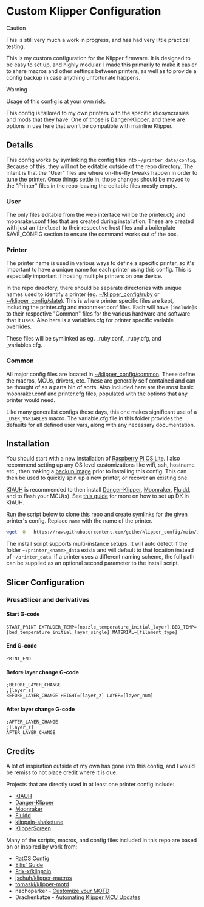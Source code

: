 Custom Klipper Configuration
============================

> [!CAUTION]
> This is still very much a work in progress, and has had very little practical
> testing.

This is my custom configuration for the Klipper firmware. It is designed to be
easy to set up, and highly modular. I made this primarily to make it easier to
share macros and other settings between printers, as well as to provide a config
backup in case anything unfortunate happens.

> [!WARNING]
> Usage of this config is at your own risk.
>
> This config is tailored to my own printers with the specific idiosyncrasies
> and mods that they have. One of those is [Danger-Klipper], and there are
> options in use here that won't be compatible with mainline Klipper.

Details
-------

This config works by symlinking the config files into `~/printer_data/config`.
Because of this, they will not be editable outside of the repo directory. The
intent is that the "User" files are where on-the-fly tweaks happen in order to
tune the printer. Once things settle in, those changes should be moved to the "Printer"
files in the repo leaving the editable files mostly empty.

### User ###

The only files editable from the web interface will be the printer.cfg and
moonraker.conf files that are created during installation. These are created
with just an `[include]` to their respective host files and a boilerplate
SAVE_CONFIG section to ensure the command works out of the box.

### Printer ###

The printer name is used in various ways to define a specific printer, so it's
important to have a unique name for each printer using this config. This is
especially important if hosting multiple printers on one device.

In the repo directory, there should be separate directories with unique names
used to identify a printer (eg. [~/klipper_config/ruby](ruby/) or
[~/klipper_config/slate](slate/)). This is where printer specific files are kept,
including the printer.cfg and moonraker.conf files. Each will have `[include]`s
to their respective "Common" files for the various hardware and software that it
uses. Also here is a variables.cfg for printer specific variable overrides.

These files will be symlinked as eg. _ruby.conf, _ruby.cfg, and _variables.cfg.

### Common ###

All major config files are located in [~/klipper_config/common](common/). These
define the macros, MCUs, drivers, etc. These are generally self contained and
can be thought of as a parts bin of sorts. Also included here are the most basic
moonraker.conf and printer.cfg files, populated with the options that any
printer would need.

Like many generalist configs these days, this one makes significant use of a
`_USER_VARIABLES` macro. The variable.cfg file in this folder provides the
defaults for all defined user vars, along with any necessary documentation.

Installation
------------

You should start with a new installation of [Raspberry Pi OS Lite]. I also
recommend setting up any OS level customizations like wifi, ssh, hostname, etc.,
then making a [backup image] prior to installing this config. This can then be
used to quickly spin up a new printer, or recover an existing one.

[KIAUH] is recommended to then install [Danger-Klipper], [Moonraker], [Fluidd], and to
flash your MCU(s). See [this guide](https://github.com/DangerKlippers/danger-klipper?tab=readme-ov-file#option-2-using-kiauh)
for more on how to set up DK in KIAUH.

Run the script below to clone this repo and create symlinks for the given
printer's config. Replace `name` with the name of the printer.

``` bash
wget -O - https://raw.githubusercontent.com/gethe/klipper_config/main/install.sh | bash -s name
```

The install script supports multi-instance setups. It will auto detect if the
folder `~/printer_<name>_data` exists and will default to that location instead
of `~/printer_data`. If a printer uses a different naming scheme, the full path
can be supplied as an optional second parameter to the install script.

Slicer Configuration
--------------------

### PrusaSlicer and derivatives ###

#### Start G-code ####

```gcode
START_PRINT EXTRUDER_TEMP=[nozzle_temperature_initial_layer] BED_TEMP=[bed_temperature_initial_layer_single] MATERIAL=[filament_type]
```

#### End G-code ####

```gcode
PRINT_END
```

#### Before layer change G-code ####

```gcode
;BEFORE_LAYER_CHANGE
;[layer_z]
BEFORE_LAYER_CHANGE HEIGHT=[layer_z] LAYER=[layer_num]
```

#### After layer change G-code ####

```gcode
;AFTER_LAYER_CHANGE
;[layer_z]
AFTER_LAYER_CHANGE
```

Credits
-------

A lot of inspiration outside of my own has gone into this config, and I would be
remiss to not place credit where it is due.

Projects that are directly used in at least one printer config include:

* [KIAUH]
* [Danger-Klipper]
* [Moonraker]
* [Fluidd]
* [klippain-shaketune](https://github.com/Frix-x/klippain-shaketune)
* [KlipperScreen](https://github.com/KlipperScreen/KlipperScreen)

Many of the scripts, macros, and config files included in this repo are based on
or inspired by work from:

* [RatOS Config](https://github.com/Rat-OS/RatOS-configuration)
* [Ellis' Guide](https://ellis3dp.com/Print-Tuning-Guide/)
* [Frix-x/klippain](https://github.com/Frix-x/klippain)
* [jschuh/klipper-macros](https://github.com/jschuh/klipper-macros)
* [tomaski/klipper-motd](https://github.com/tomaski/klipper-motd)
* nachoparker - [Customize your MOTD]
* Drachenkatze - [Automating Klipper MCU Updates](https://docs.vorondesign.com/community/howto/drachenkatze/automating_klipper_mcu_updates.html)

[KIAUH]: https://github.com/dw-0/kiauh
[Danger-Klipper]: https://github.com/DangerKlippers/danger-klipper
[Moonraker]: (https://github.com/Arksine/moonraker)
[Fluidd]: (https://github.com/fluidd-core/fluidd)
[Raspberry Pi OS Lite]: https://www.raspberrypi.com/software/
[backup image]: https://www.tomshardware.com/how-to/back-up-raspberry-pi-as-disk-image/
[Customize your MOTD]: https://web.archive.org/web/20180729211018/https://ownyourbits.com/2017/04/05/customize-your-motd-login-message-in-debian-and-ubuntu/
